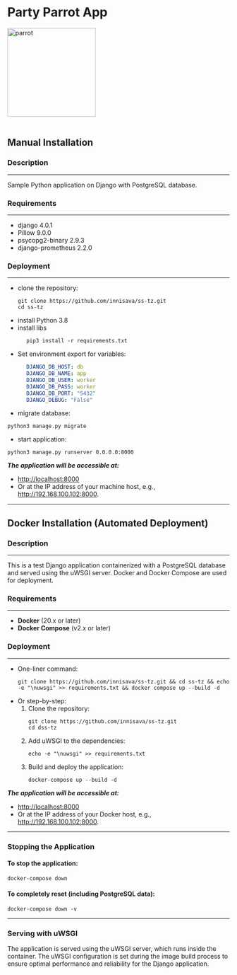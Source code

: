<h1>Party Parrot App</h1>

<img src='media/images/party-parrot.gif' alt='parrot' height="200" width="200">
<br>
<br>

## Manual Installation


### Description

____


Sample Python application on Django with PostgreSQL database.

### Requirements

____


- django 4.0.1
- Pillow 9.0.0
- psycopg2-binary 2.9.3
- django-prometheus 2.2.0

### Deployment

____


- clone the repository:
  ```shell
  git clone https://github.com/innisava/ss-tz.git
  cd ss-tz
- install Python 3.8
- install libs 
```shell
      pip3 install -r requirements.txt
```

* Set environment export for variables:
```yaml
      DJANGO_DB_HOST: db
      DJANGO_DB_NAME: app
      DJANGO_DB_USER: worker
      DJANGO_DB_PASS: worker
      DJANGO_DB_PORT: "5432"
      DJANGO_DEBUG: "False"
```


* migrate database:
```shell
python3 manage.py migrate
```

* start application:
```shell
python3 manage.py runserver 0.0.0.0:8000
```

***The application will be accessible at:***
- <http://localhost:8000>
- Or at the IP address of your machine host, e.g., <http://192.168.100.102:8000>.

***

## Docker Installation (Automated Deployment)


### Description

____


This is a test Django application containerized with a PostgreSQL database and served using the uWSGI server. Docker and Docker Compose are used for deployment.

### Requirements

____


- **Docker** (20.x or later)
- **Docker Compose** (v2.x or later)

### Deployment

____


- One-liner command:
  ```shell
  git clone https://github.com/innisava/ss-tz.git && cd ss-tz && echo -e "\nuwsgi" >> requirements.txt && docker compose up --build -d
  ```
- Or step-by-step:
  1. Clone the repository:
     ```shell
     git clone https://github.com/innisava/ss-tz.git
     cd dss-tz
     ```
  2. Add uWSGI to the dependencies:
     ```shell
     echo -e "\nuwsgi" >> requirements.txt
     ```
  3. Build and deploy  the application:
     ```shell
     docker-compose up --build -d
     ```
***The application will be accessible at:***
- <http://localhost:8000>
- Or at the IP address of your Docker host, e.g., <http://192.168.100.102:8000>.


____



### Stopping the Application
#### To stop the application:
```shell
docker-compose down
```

#### To completely reset (including PostgreSQL data):
```shell
docker-compose down -v
```

____

### Serving with uWSGI

The application is served using the uWSGI server, which runs inside the container. The uWSGI configuration is set during the image build process to ensure optimal performance and reliability for the Django application.
